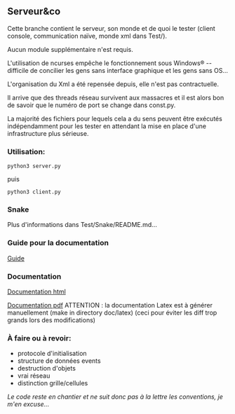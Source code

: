 ## Serveur&co

Cette branche contient le serveur, son monde et de quoi le tester (client console, communication naïve, monde xml dans Test/).

Aucun module supplémentaire n'est requis.

L'utilisation de ncurses empêche le fonctionnement sous Windows® -- difficile de concilier les gens sans interface graphique et les gens sans OS...

L'organisation du Xml a été repensée depuis, elle n'est pas contractuelle.

Il arrive que des threads réseau survivent aux massacres et il est alors bon de savoir que le numéro de port se change dans const.py.

La majorité des fichiers pour lequels cela a du sens peuvent être exécutés indépendamment pour les tester en attendant la mise en place d'une infrastructure plus sérieuse.

### Utilisation:

    python3 server.py

puis

    python3 client.py

### Snake

Plus d'informations dans Test/Snake/README.md...

### Guide pour la documentation
[Guide](https://github.com/mkRPGDev/mkRPG/raw/gh-pages/doc.pdf)

### Documentation
[Documentation html](https://htmlpreview.github.io/?https://raw.githubusercontent.com/mkRPGDev/mkRPG/gh-pages/doc/html/index.html)

[Documentation pdf](https://github.com/mkRPGDev/mkRPG/raw/gh-pages/doc/latex/refman.pdf)
ATTENTION : la documentation Latex est à générer manuellement (make in directory doc/latex) (ceci pour éviter les diff trop grands lors des modifications)


### À faire ou à revoir:
- protocole d'initialisation
- structure de données events
- destruction d'objets
- vrai réseau
- distinction grille/cellules

_Le code reste en chantier et ne suit donc pas à la lettre les conventions, je m'en excuse..._
